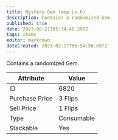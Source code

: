 ```yaml
---
title: Mystery Gem (wep Lv.6)
description: Contains a randomized Gem.
published: true
date: 2023-08-21T05:34:46.298Z
tags: items
editor: markdown
dateCreated: 2023-02-17T06:54:56.607Z
---
```


Contains a randomized Gem.

|Attribute|Value|
|-|-|
|ID|6820|
|Purchase Price|3 Flips|
|Sell Price|1 Flips|
|Type|Consumable|
|Stackable|Yes|

